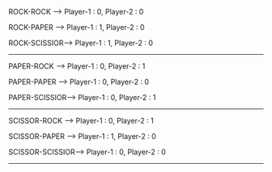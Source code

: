 ROCK-ROCK --> Player-1 : 0, Player-2 : 0

ROCK-PAPER --> Player-1 : 1, Player-2 : 0

ROCK-SCISSIOR--> Player-1 : 1, Player-2 : 0

---

PAPER-ROCK --> Player-1 : 0, Player-2 : 1

PAPER-PAPER --> Player-1 : 0, Player-2 : 0

PAPER-SCISSIOR--> Player-1 : 0, Player-2 : 1

---

SCISSOR-ROCK --> Player-1 : 0, Player-2 : 1

SCISSOR-PAPER --> Player-1 : 1, Player-2 : 0

SCISSOR-SCISSIOR--> Player-1 : 0, Player-2 : 0

---
